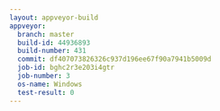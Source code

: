 ```yaml
---
layout: appveyor-build
appveyor:
  branch: master
  build-id: 44936893
  build-number: 431
  commit: df407073826326c937d196ee67f90a7941b5009d
  job-id: bghc2r3e203i4gtr
  job-number: 3
  os-name: Windows
  test-result: 0
---
```

